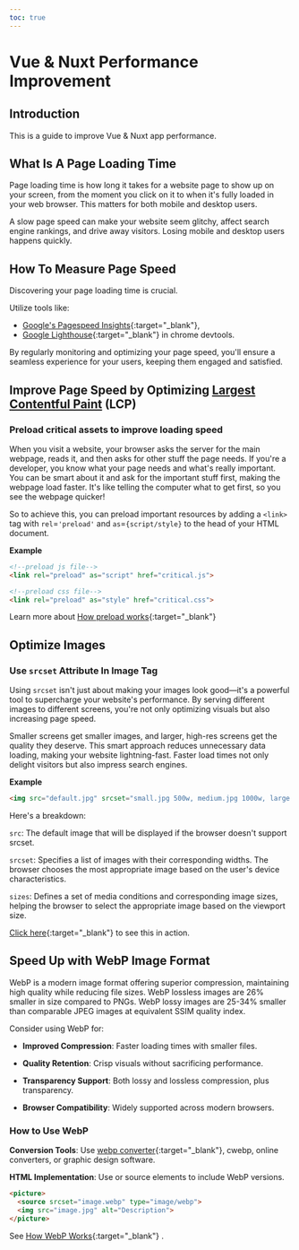 ```yaml
---
toc: true
---
```


# Vue & Nuxt Performance Improvement

## Introduction

This is a guide to improve Vue & Nuxt app performance.

## What Is A Page Loading Time

Page loading time is how long it takes for a website page to show up on your screen, from the moment 
you click on it to when it's fully loaded in your web browser. This matters for both mobile and desktop users.

A slow page speed can make your website seem glitchy, affect search engine rankings, and drive away
visitors. Losing mobile and desktop users happens quickly.

## How To Measure Page Speed

Discovering your page loading time is crucial. 

Utilize tools like: 

- [Google's Pagespeed Insights](https://pagespeed.web.dev/){:target="_blank"},
- [Google Lighthouse](https://developer.chrome.com/docs/lighthouse/overview/#devtools){:target="_blank"}
in chrome devtools.

By regularly monitoring and optimizing your page speed, you'll ensure a seamless 
experience for your users, keeping them engaged and satisfied.

## Improve Page Speed by Optimizing <ins> Largest Contentful Paint</ins> (LCP)

### Preload critical assets to improve loading speed


When you visit a website, your browser asks the server for the main webpage, reads it, and then asks for 
other stuff the page needs. If you're a developer, you know what your page needs and what's really important.
You can be smart about it and ask for the important stuff first, making the webpage load faster. 
It's like telling the computer what to get first, so you see the webpage quicker!

So to achieve this, you can preload important resources by adding a `<link>` tag with `rel`=`'preload'` and
`as`=`{script/style}` to the head
of your HTML document.

**Example**
```html
<!--preload js file-->
<link rel="preload" as="script" href="critical.js">

<!--preload css file-->
<link rel="preload" as="style" href="critical.css">

```

Learn more about [How preload works](https://web.dev/articles/preload-critical-assets#how_preloading_works){:target="_blank"}

## Optimize Images

### Use `srcset` Attribute In Image Tag

Using `srcset` isn't just about making your images look good—it's a powerful tool to supercharge your 
website's performance. By serving different images to different screens, you're not only optimizing 
visuals but also increasing page speed.

Smaller screens get smaller images, and larger, high-res screens get the quality they deserve. 
This smart approach reduces unnecessary data loading, making your website lightning-fast. Faster
load times not only delight visitors but also impress search engines.

**Example**
```html
<img src="default.jpg" srcset="small.jpg 500w, medium.jpg 1000w, large.jpg 2000w" sizes="(max-width: 600px) 480px, (max-width: 1200px) 800px, 1200px" alt="Description">

```

Here's a breakdown:

`src`: The default image that will be displayed if the browser doesn't support srcset. 

`srcset`: Specifies a list of images with their corresponding widths. The browser chooses 
the most appropriate image based on the user's device characteristics. 

`sizes`: Defines a set of media conditions and corresponding image sizes, helping the browser 
to select the appropriate image based on the viewport size.

[Click here](https://mdn.github.io/learning-area/html/multimedia-and-embedding/responsive-images/responsive.html){:target="_blank"}
to see this in action.

## Speed Up with WebP Image Format

WebP is a modern image format offering superior compression, maintaining high quality while reducing file sizes.
WebP lossless images are 26% smaller in size compared to PNGs. WebP lossy images are 25-34% smaller than comparable 
JPEG images at equivalent SSIM quality index. 

Consider using WebP for:

- **Improved Compression**: Faster loading times with smaller files. 

- **Quality Retention**: Crisp visuals without sacrificing performance.

- **Transparency Support**: Both lossy and lossless compression, plus transparency.

- **Browser Compatibility**: Widely supported across modern browsers.

### How to Use WebP

**Conversion Tools**: Use [webp converter](https://webpconverter.com/){:target="_blank"}, cwebp, online converters, or graphic design software.

**HTML Implementation**: Use <picture> or source elements to include WebP versions.

```html
<picture>
  <source srcset="image.webp" type="image/webp">
  <img src="image.jpg" alt="Description">
</picture>

```

See [How WebP Works](https://developers.google.com/speed/webp#how_webp_works){:target="_blank"} .


